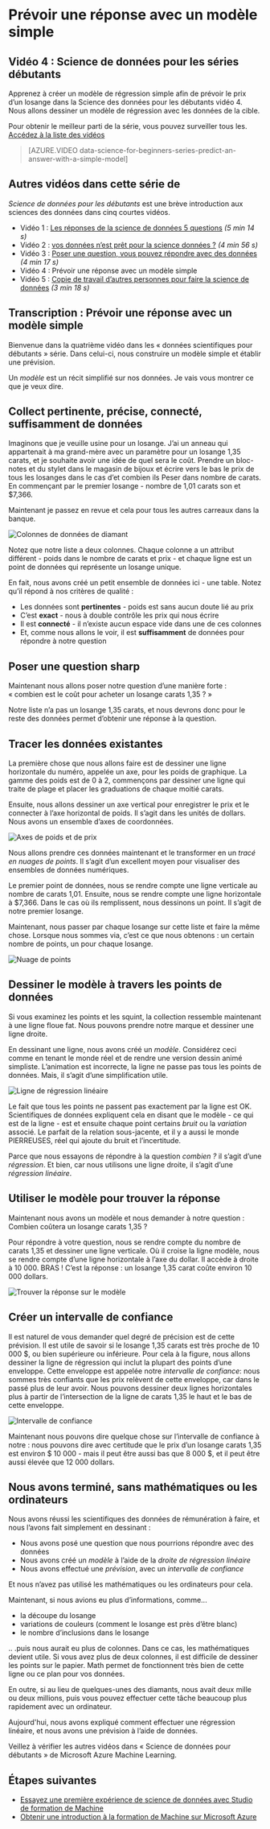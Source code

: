 <properties
   pageTitle="Prévoir une réponse avec un simple modèle - modèle de régression | Microsoft Azure"
   description="Comment créer un modèle de régression simple afin de prévoir un prix dans la Science des données pour les débutants vidéo 4. Inclut une régression linéaire avec les données de la cible."                                  
   keywords="Créez un modèle, modèle simple, prévision de prix, un modèle de régression simple"
   services="machine-learning"
   documentationCenter="na"
   authors="cjgronlund"
   manager="jhubbard"
   editor="cjgronlund"/>

<tags
   ms.service="machine-learning"
   ms.devlang="na"
   ms.topic="article"
   ms.tgt_pltfrm="na"
   ms.workload="na"
   ms.date="10/20/2016"
   ms.author="cgronlun;garye"/>

# <a name="predict-an-answer-with-a-simple-model"></a>Prévoir une réponse avec un modèle simple

## <a name="video-4-data-science-for-beginners-series"></a>Vidéo 4 : Science de données pour les séries débutants

Apprenez à créer un modèle de régression simple afin de prévoir le prix d’un losange dans la Science des données pour les débutants vidéo 4. Nous allons dessiner un modèle de régression avec les données de la cible.

Pour obtenir le meilleur parti de la série, vous pouvez surveiller tous les. [Accédez à la liste des vidéos](#other-videos-in-this-series)

> [AZURE.VIDEO data-science-for-beginners-series-predict-an-answer-with-a-simple-model]

## <a name="other-videos-in-this-series"></a>Autres vidéos dans cette série de

*Science de données pour les débutants* est une brève introduction aux sciences des données dans cinq courtes vidéos.

  * Vidéo 1 : [Les réponses de la science de données 5 questions](machine-learning-data-science-for-beginners-the-5-questions-data-science-answers.md) *(5 min 14 s)*
  * Vidéo 2 : [vos données n’est prêt pour la science données ?](machine-learning-data-science-for-beginners-is-your-data-ready-for-data-science.md) *(4 min 56 s)*
  * Vidéo 3 : [Poser une question, vous pouvez répondre avec des données](machine-learning-data-science-for-beginners-ask-a-question-you-can-answer-with-data.md) *(4 min 17 s)*
  * Vidéo 4 : Prévoir une réponse avec un modèle simple
  * Vidéo 5 : [Copie de travail d’autres personnes pour faire la science de données](machine-learning-data-science-for-beginners-copy-other-peoples-work-to-do-data-science.md) *(3 min 18 s)*

## <a name="transcript-predict-an-answer-with-a-simple-model"></a>Transcription : Prévoir une réponse avec un modèle simple

Bienvenue dans la quatrième vidéo dans les « données scientifiques pour débutants » série. Dans celui-ci, nous construire un modèle simple et établir une prévision.

Un *modèle* est un récit simplifié sur nos données. Je vais vous montrer ce que je veux dire.

## <a name="collect-relevant-accurate-connected-enough-data"></a>Collect pertinente, précise, connecté, suffisamment de données

Imaginons que je veuille usine pour un losange. J’ai un anneau qui appartenait à ma grand-mère avec un paramètre pour un losange 1,35 carats, et je souhaite avoir une idée de quel sera le coût. Prendre un bloc-notes et du stylet dans le magasin de bijoux et écrire vers le bas le prix de tous les losanges dans le cas d’et combien ils Peser dans nombre de carats. En commençant par le premier losange - nombre de 1,01 carats son et $7,366.

Maintenant je passez en revue et cela pour tous les autres carreaux dans la banque.

![Colonnes de données de diamant](./media/machine-learning-data-science-for-beginners-predict-an-answer-with-a-simple-model/diamond-data.png)

Notez que notre liste a deux colonnes. Chaque colonne a un attribut différent - poids dans le nombre de carats et prix - et chaque ligne est un point de données qui représente un losange unique.

En fait, nous avons créé un petit ensemble de données ici - une table. Notez qu’il répond à nos critères de qualité :

* Les données sont **pertinentes** - poids est sans aucun doute lié au prix
* C’est **exact** - nous à double contrôle les prix qui nous écrire
* Il est **connecté** - il n’existe aucun espace vide dans une de ces colonnes
* Et, comme nous allons le voir, il est **suffisamment** de données pour répondre à notre question

## <a name="ask-a-sharp-question"></a>Poser une question sharp

Maintenant nous allons poser notre question d’une manière forte : « combien est le coût pour acheter un losange carats 1,35 ? »

Notre liste n’a pas un losange 1,35 carats, et nous devrons donc pour le reste des données permet d’obtenir une réponse à la question.

## <a name="plot-the-existing-data"></a>Tracer les données existantes

La première chose que nous allons faire est de dessiner une ligne horizontale du numéro, appelée un axe, pour les poids de graphique. La gamme des poids est de 0 à 2, commençons par dessiner une ligne qui traite de plage et placer les graduations de chaque moitié carats.

Ensuite, nous allons dessiner un axe vertical pour enregistrer le prix et le connecter à l’axe horizontal de poids. Il s’agit dans les unités de dollars. Nous avons un ensemble d’axes de coordonnées.

![Axes de poids et de prix](./media/machine-learning-data-science-for-beginners-predict-an-answer-with-a-simple-model/weight-and-price-axes.png)

Nous allons prendre ces données maintenant et le transformer en un *tracé en nuages de points*. Il s’agit d’un excellent moyen pour visualiser des ensembles de données numériques.

Le premier point de données, nous se rendre compte une ligne verticale au nombre de carats 1,01. Ensuite, nous se rendre compte une ligne horizontale à $7,366. Dans le cas où ils remplissent, nous dessinons un point. Il s’agit de notre premier losange.

Maintenant, nous passer par chaque losange sur cette liste et faire la même chose. Lorsque nous sommes via, c’est ce que nous obtenons : un certain nombre de points, un pour chaque losange.

![Nuage de points](./media/machine-learning-data-science-for-beginners-predict-an-answer-with-a-simple-model/scatter-plot.png)

## <a name="draw-the-model-through-the-data-points"></a>Dessiner le modèle à travers les points de données

Si vous examinez les points et les squint, la collection ressemble maintenant à une ligne floue fat. Nous pouvons prendre notre marque et dessiner une ligne droite.

En dessinant une ligne, nous avons créé un *modèle*. Considérez ceci comme en tenant le monde réel et de rendre une version dessin animé simpliste. L’animation est incorrecte, la ligne ne passe pas tous les points de données. Mais, il s’agit d’une simplification utile.

![Ligne de régression linéaire](./media/machine-learning-data-science-for-beginners-predict-an-answer-with-a-simple-model/linear-regression-line.png)

Le fait que tous les points ne passent pas exactement par la ligne est OK. Scientifiques de données expliquent cela en disant que le modèle - ce qui est de la ligne - est et ensuite chaque point certains *bruit* ou la *variation* associé. Le parfait de la relation sous-jacente, et il y a aussi le monde PIERREUSES, réel qui ajoute du bruit et l’incertitude.

Parce que nous essayons de répondre à la question *combien ?* il s’agit d’une *régression*. Et bien, car nous utilisons une ligne droite, il s’agit d’une *régression linéaire*.

## <a name="use-the-model-to-find-the-answer"></a>Utiliser le modèle pour trouver la réponse

Maintenant nous avons un modèle et nous demander à notre question : Combien coûtera un losange carats 1,35 ?

Pour répondre à votre question, nous se rendre compte du nombre de carats 1,35 et dessiner une ligne verticale. Où il croise la ligne modèle, nous se rendre compte d’une ligne horizontale à l’axe du dollar. Il accède à droite à 10 000. BRAS ! C’est la réponse : un losange 1,35 carat coûte environ 10 000 dollars.

![Trouver la réponse sur le modèle](./media/machine-learning-data-science-for-beginners-predict-an-answer-with-a-simple-model/find-the-answer.png)

## <a name="create-a-confidence-interval"></a>Créer un intervalle de confiance

Il est naturel de vous demander quel degré de précision est de cette prévision. Il est utile de savoir si le losange 1,35 carats est très proche de 10 000 $, ou bien supérieure ou inférieure. Pour cela à la figure, nous allons dessiner la ligne de régression qui inclut la plupart des points d’une enveloppe. Cette enveloppe est appelée notre *intervalle de confiance*: nous sommes très confiants que les prix relèvent de cette enveloppe, car dans le passé plus de leur avoir. Nous pouvons dessiner deux lignes horizontales plus à partir de l’intersection de la ligne de carats 1,35 le haut et le bas de cette enveloppe.

![Intervalle de confiance](./media/machine-learning-data-science-for-beginners-predict-an-answer-with-a-simple-model/confidence-interval.png)

Maintenant nous pouvons dire quelque chose sur l’intervalle de confiance à notre : nous pouvons dire avec certitude que le prix d’un losange carats 1,35 est environ $ 10 000 - mais il peut être aussi bas que 8 000 $, et il peut être aussi élevée que 12 000 dollars.

## <a name="were-done-with-no-math-or-computers"></a>Nous avons terminé, sans mathématiques ou les ordinateurs

Nous avons réussi les scientifiques des données de rémunération à faire, et nous l’avons fait simplement en dessinant :

* Nous avons posé une question que nous pourrions répondre avec des données
* Nous avons créé un *modèle* à l’aide de la *droite de régression linéaire*
* Nous avons effectué une *prévision*, avec un *intervalle de confiance*

Et nous n’avez pas utilisé les mathématiques ou les ordinateurs pour cela.

Maintenant, si nous avions eu plus d’informations, comme...

* la découpe du losange
* variations de couleurs (comment le losange est près d’être blanc)
* le nombre d’inclusions dans le losange

.. .puis nous aurait eu plus de colonnes. Dans ce cas, les mathématiques devient utile. Si vous avez plus de deux colonnes, il est difficile de dessiner les points sur le papier. Math permet de fonctionnent très bien de cette ligne ou ce plan pour vos données.

En outre, si au lieu de quelques-unes des diamants, nous avait deux mille ou deux millions, puis vous pouvez effectuer cette tâche beaucoup plus rapidement avec un ordinateur.

Aujourd'hui, nous avons expliqué comment effectuer une régression linéaire, et nous avons une prévision à l’aide de données.

Veillez à vérifier les autres vidéos dans « Science de données pour débutants » de Microsoft Azure Machine Learning.



## <a name="next-steps"></a>Étapes suivantes

  * [Essayez une première expérience de science de données avec Studio de formation de Machine](machine-learning-create-experiment.md)
  * [Obtenir une introduction à la formation de Machine sur Microsoft Azure](machine-learning-what-is-machine-learning.md)
